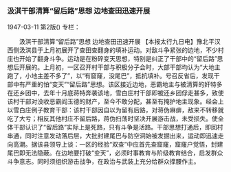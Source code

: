 ### 汲淇干部清算“留后路”思想  边地查田迅速开展

1947-03-11
第2版()
专栏：

　　汲淇干部清算“留后路”思想
    边地查田迅速开展
    【本报太行九日电】豫北平汉西侧汲淇县于上月初展开了查田查翻身的填补运动。对敌斗争紧张的边地，不少村庄也开始了翻身斗争。运动是在粉碎变天思想，特别是纠正了干部中的“留后路”思想后开展的。上月初，一区召开村干部与积极分子会时，大部干部均认为“大地主跑了，小地主差不多了”，以“有窟窿，没尾巴”，抵抗填补。号召反省后，发现干部中有严重的怕“变天”“留后路”思想。该区接近边地，恶霸地主与被清算的奸特多在还乡团中，去年十月底蒋特奔袭该地，雪白庄村干部即被还乡团俘走甚多，致使该村干部对没收恶霸阎玉德的财产，至今不敢分配，甚至有掩护地主现象。经会上以雪白庄例子教育干部：该村干部因自以为留有后路，对蒋伪麻痹，敌来不转移就吃了大亏；相反其他村庄不留后路，蒋伪扫荡时坚决开展游击战，未受损失。使全体干部认识了“留后路”实际上是死路，只有斗争是活路。干部思想打通后，即回村串通，同时注意发动落后层，大批封建尾巴与防空洞始被发掘出来，运动即迅速走向高潮。据该县领导上谈：一区的经验“双查”中应首先查窟窿，窟窿户觉悟，封建尾巴即无法隐蔽。在边地要打破“变天”，必须时事教育与阶级教育结合，启发群众斗争意志。同时须组织游击战争，在政治与武装上充分给群众撑腰作主。
